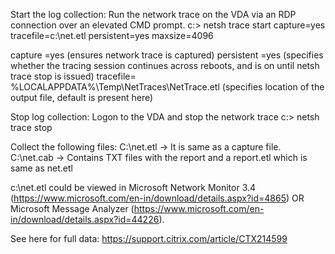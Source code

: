 Start the log collection:
Run the network trace on the VDA via an RDP connection over an elevated CMD prompt.
c:\> netsh trace start capture=yes tracefile=c:\net.etl persistent=yes maxsize=4096

capture =yes (ensures network trace is captured)
persistent  =yes (specifies whether the tracing session continues  across reboots, and is on until netsh trace stop is issued)
tracefile= %LOCALAPPDATA%\Temp\NetTraces\NetTrace.etl (specifies location of the output file, default is present here)
 
  Stop log collection:
Logon to the VDA and stop the network trace
c:\> netsh trace stop
 
Collect the following files:
C:\net.etl -> It is same as a capture file.
C:\net.cab -> Contains TXT files with the report and a report.etl which is same as net.etl
 
c:\net.etl could be viewed in Microsoft Network Monitor 3.4 (https://www.microsoft.com/en-in/download/details.aspx?id=4865) OR  Microsoft Message Analyzer (https://www.microsoft.com/en-in/download/details.aspx?id=44226).

See here for full data: https://support.citrix.com/article/CTX214599